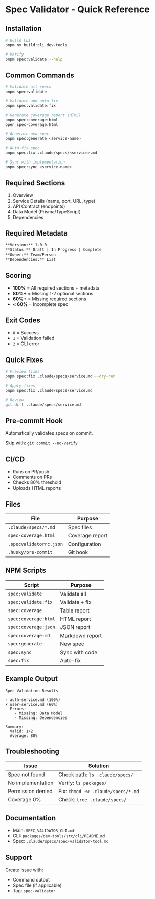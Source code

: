 # Spec Validator - Quick Reference

## Installation

```bash
# Build CLI
pnpm nx build:cli dev-tools

# Verify
pnpm spec:validate --help
```

## Common Commands

```bash
# Validate all specs
pnpm spec:validate

# Validate and auto-fix
pnpm spec:validate:fix

# Generate coverage report (HTML)
pnpm spec:coverage:html
open spec-coverage.html

# Generate new spec
pnpm spec:generate <service-name>

# Auto-fix spec
pnpm spec:fix .claude/specs/<service>.md

# Sync with implementation
pnpm spec:sync <service-name>
```

## Required Sections

1. Overview
2. Service Details (name, port, URL, type)
3. API Contract (endpoints)
4. Data Model (Prisma/TypeScript)
5. Dependencies

## Required Metadata

```markdown
**Version:** 1.0.0
**Status:** Draft | In Progress | Complete
**Owner:** Team/Person
**Dependencies:** List
```

## Scoring

- **100%** = All required sections + metadata
- **80%+** = Missing 1-2 optional sections
- **60%+** = Missing required sections
- **< 60%** = Incomplete spec

## Exit Codes

- `0` = Success
- `1` = Validation failed
- `2` = CLI error

## Quick Fixes

```bash
# Preview fixes
pnpm spec:fix .claude/specs/service.md --dry-run

# Apply fixes
pnpm spec:fix .claude/specs/service.md

# Review
git diff .claude/specs/service.md
```

## Pre-commit Hook

Automatically validates specs on commit.

Skip with: `git commit --no-verify`

## CI/CD

- Runs on PR/push
- Comments on PRs
- Checks 80% threshold
- Uploads HTML reports

## Files

| File | Purpose |
|------|---------|
| `.claude/specs/*.md` | Spec files |
| `spec-coverage.html` | Coverage report |
| `.specvalidatorrc.json` | Configuration |
| `.husky/pre-commit` | Git hook |

## NPM Scripts

| Script | Purpose |
|--------|---------|
| `spec:validate` | Validate all |
| `spec:validate:fix` | Validate + fix |
| `spec:coverage` | Table report |
| `spec:coverage:html` | HTML report |
| `spec:coverage:json` | JSON report |
| `spec:coverage:md` | Markdown report |
| `spec:generate` | New spec |
| `spec:sync` | Sync with code |
| `spec:fix` | Auto-fix |

## Example Output

```
Spec Validation Results

✓ auth-service.md (100%)
✗ user-service.md (60%)
  Errors:
    - Missing: Data Model
    - Missing: Dependencies

Summary:
  Valid: 1/2
  Average: 80%
```

## Troubleshooting

| Issue | Solution |
|-------|----------|
| Spec not found | Check path: `ls .claude/specs/` |
| No implementation | Verify: `ls packages/` |
| Permission denied | Fix: `chmod +w .claude/specs/*.md` |
| Coverage 0% | Check: `tree .claude/specs/` |

## Documentation

- Main: `SPEC_VALIDATOR_CLI.md`
- CLI: `packages/dev-tools/src/cli/README.md`
- Spec: `.claude/specs/spec-validator-tool.md`

## Support

Create issue with:
- Command output
- Spec file (if applicable)
- Tag: `spec-validator`
